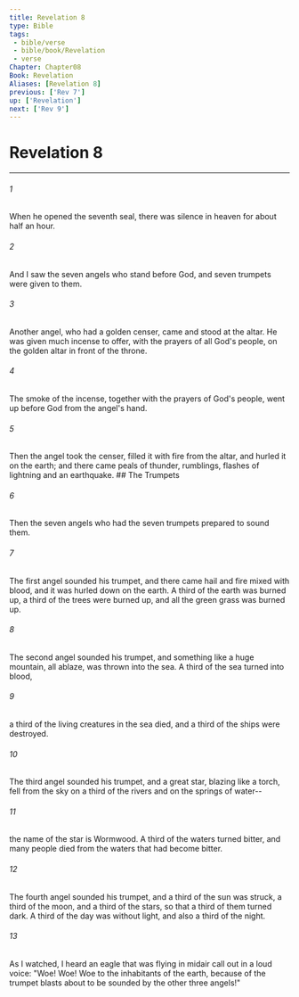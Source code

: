 ```yaml
---
title: Revelation 8
type: Bible
tags:
 - bible/verse
 - bible/book/Revelation
 - verse
Chapter: Chapter08
Book: Revelation
Aliases: [Revelation 8]
previous: ['Rev 7']
up: ['Revelation']
next: ['Rev 9']
---
```

# Revelation 8

***


###### 1 
When he opened the seventh seal, there was silence in heaven for about half an hour. 

###### 2 
And I saw the seven angels who stand before God, and seven trumpets were given to them. 

###### 3 
Another angel, who had a golden censer, came and stood at the altar. He was given much incense to offer, with the prayers of all God's people, on the golden altar in front of the throne. 

###### 4 
The smoke of the incense, together with the prayers of God's people, went up before God from the angel's hand. 

###### 5 
Then the angel took the censer, filled it with fire from the altar, and hurled it on the earth; and there came peals of thunder, rumblings, flashes of lightning and an earthquake. ## The Trumpets 

###### 6 
Then the seven angels who had the seven trumpets prepared to sound them. 

###### 7 
The first angel sounded his trumpet, and there came hail and fire mixed with blood, and it was hurled down on the earth. A third of the earth was burned up, a third of the trees were burned up, and all the green grass was burned up. 

###### 8 
The second angel sounded his trumpet, and something like a huge mountain, all ablaze, was thrown into the sea. A third of the sea turned into blood, 

###### 9 
a third of the living creatures in the sea died, and a third of the ships were destroyed. 

###### 10 
The third angel sounded his trumpet, and a great star, blazing like a torch, fell from the sky on a third of the rivers and on the springs of water-- 

###### 11 
the name of the star is Wormwood. A third of the waters turned bitter, and many people died from the waters that had become bitter. 

###### 12 
The fourth angel sounded his trumpet, and a third of the sun was struck, a third of the moon, and a third of the stars, so that a third of them turned dark. A third of the day was without light, and also a third of the night. 

###### 13 
As I watched, I heard an eagle that was flying in midair call out in a loud voice: "Woe! Woe! Woe to the inhabitants of the earth, because of the trumpet blasts about to be sounded by the other three angels!" 
